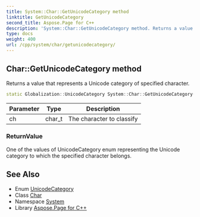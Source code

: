 ```yaml
---
title: System::Char::GetUnicodeCategory method
linktitle: GetUnicodeCategory
second_title: Aspose.Page for C++
description: 'System::Char::GetUnicodeCategory method. Returns a value that represents a Unicode category of specified character in C++.'
type: docs
weight: 400
url: /cpp/system/char/getunicodecategory/
---
```

## Char::GetUnicodeCategory method


Returns a value that represents a Unicode category of specified character.

```cpp
static Globalization::UnicodeCategory System::Char::GetUnicodeCategory(char_t ch)
```


| Parameter | Type | Description |
| --- | --- | --- |
| ch | char_t | The character to classify |

### ReturnValue

One of the values of UnicodeCategory enum representing the Unicode category to which the specified character belongs.

## See Also

* Enum [UnicodeCategory](../../../system.globalization/unicodecategory/)
* Class [Char](../)
* Namespace [System](../../)
* Library [Aspose.Page for C++](../../../)
